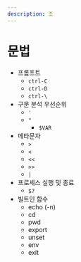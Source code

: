 ```yaml
---
description: 조
---
```


# 문법

* 프롬프트
  * `ctrl-C`
  * `ctrl-D`
  * `ctrl-\`
* 구문 분석 우선순위
  * `'`
  * `"`
    * `$VAR`
* 메타문자
  * `>`
  * `<`
  * `<<`
  * `>>`
  * `|`
* 프로세스 실행 및 종료
  * `$?`
* 빌트인 함수
  * echo (-n)
  * cd
  * pwd
  * export
  * unset
  * env
  * exit
